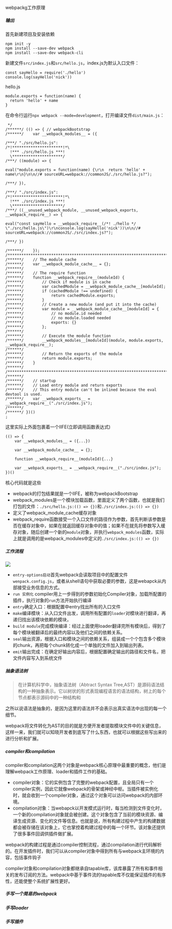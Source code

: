webpackg工作原理



##### 输出

首先新建项目及安装依赖

```
npm init -y
npm install --save-dev webpack
npm install --save-dev webpack-cli
```

新建文件`src/index.js`和`src/hello.js`，index.js为默认入口文件：

```
const sayHello = require('./hello')
console.log(sayHello('nick'))
```

hello.js

```
module.exports = function(name) {
  return 'hello' + name
}
```

在命令行运行`npx webpack --mode=development`，打开编译文件`dist/main.js`：

```
 */
/******/ (() => { // webpackBootstrap
/******/ 	var __webpack_modules__ = ({

/***/ "./src/hello.js":
/*!**********************!*\
  !*** ./src/hello.js ***!
  \**********************/
/***/ ((module) => {

eval("module.exports = function(name) {\r\n  return 'hello' + name\r\n}\n\n//# sourceURL=webpack://commonJS/./src/hello.js?");

/***/ }),

/***/ "./src/index.js":
/*!**********************!*\
  !*** ./src/index.js ***!
  \**********************/
/***/ ((__unused_webpack_module, __unused_webpack_exports, __webpack_require__) => {

eval("const sayHello = __webpack_require__(/*! ./hello */ \"./src/hello.js\")\r\nconsole.log(sayHello('nick'))\n\n//# sourceURL=webpack://commonJS/./src/index.js?");

/***/ })

/******/ 	});
/************************************************************************/
/******/ 	// The module cache
/******/ 	var __webpack_module_cache__ = {};
/******/ 	
/******/ 	// The require function
/******/ 	function __webpack_require__(moduleId) {
/******/ 		// Check if module is in cache
/******/ 		var cachedModule = __webpack_module_cache__[moduleId];
/******/ 		if (cachedModule !== undefined) {
/******/ 			return cachedModule.exports;
/******/ 		}
/******/ 		// Create a new module (and put it into the cache)
/******/ 		var module = __webpack_module_cache__[moduleId] = {
/******/ 			// no module.id needed
/******/ 			// no module.loaded needed
/******/ 			exports: {}
/******/ 		};
/******/ 	
/******/ 		// Execute the module function
/******/ 		__webpack_modules__[moduleId](module, module.exports, __webpack_require__);
/******/ 	
/******/ 		// Return the exports of the module
/******/ 		return module.exports;
/******/ 	}
/******/ 	
/************************************************************************/
/******/ 	
/******/ 	// startup
/******/ 	// Load entry module and return exports
/******/ 	// This entry module can't be inlined because the eval devtool is used.
/******/ 	var __webpack_exports__ = __webpack_require__("./src/index.js");
/******/ 	
/******/ })()
;
```

这里实际上外面包裹着一个IIFE(立即调用函数表达式)

```
(() => {
	var __webpack_modules__ = ({...})

	var __webpack_module_cache__ = {};

	function __webpack_require__(moduleId){...}

	var __webpack_exports__ = __webpack_require__("./src/index.js");
})()
```

核心代码就是这些

- webpack的打包结果就是一个IIFE，被称为webpackBootstrap
- webpack_modules是一个模块加载函数，里面定义了两个函数，也就是我们打包的文件：`./src/hello.js:(() => {})`和`./src/index.js:(() => {})`
- 定义了webpack_module_cache缓存对象
- webpack_require函数接受一个入口文件的路径作为参数，首先判断该参数是否在缓存对象中，如果在就返回缓存对象中的值；如果不在就先将参数写入缓存对象，随后创建一个新的`module`对象，并执行`webpack_modules`函数，实际上就是调用的是webpack_modules中定义的`./src/index.js:(() => {})`



##### 工作流程

![](https://user-images.githubusercontent.com/26785201/89747816-fe344280-daf2-11ea-820a-6a1a99e34f14.png)

- `entry-options启动`首先webpack会读取项目中的配置文件`wenpack.config.js`，或者从shell语句中获取必要的参数，这是webapck从内部接受业务信息的方式。
- `run 实例化` compiler用上一步得到的参数初始化Compiler对象，加载所配置的插件，执行对象的`run`方法开始执行编译
- `entry`确定入口：根据配置中entry找出所有的入口文件
- `make`编译模块：从入口文件出发，调用所有配置的`loader`对模块进行翻译，再递归找出该模块依赖的模块，
- `build module`完成模块编译：经过上面使用loader翻译完所有模块后，得到了每个模块被翻译后的最终内容以及他们之间的依赖关系。
- `seal`输出资源，根据入口和模块之间的依赖关系，组装成一个个包含多个模块的chunk，再把每个chunk转化成一个单独的文件加入到输出列表。
- `emit`输出完成：在确定好输出内容后，根据配置确定输出的路径和文件名，把文件内容写入到系统文件



##### 抽象语法树

> 在计算机科学中，抽象语法树（Abtract Syntax Tree,AST）是源码语法结构的一种抽象表示。它以树状的形式表现编程语言的语法结构，树上的每个节点都表示源码中的一种结构和

之所以说语法是抽象的，是因为这里的语法并不会表示出真实语法中出现的每一个细节。

webpack将文件转化为AST的目的就是方便开发者提取模块文件中的关键信息，这样一来，我们就可以知晓开发者到底写了什么东西，也就可以根据这些写出来的进行分析和扩展。



##### compiler和compilation

compiler和compilation这两个对象是webpack核心原理中最重要的概念，他们是理解webpack工作原理、loader和插件工作的基础。

- compiler对象：它的实例包含了完整的webpack配置，且全局只有一个compiler实例，因此它就像webpack的骨架或神经中枢。当插件被实例化时，就会收到一个compiler对象，通过这个对象可以访问webpack的内部环境。
- compilation对象：当webapck以开发模式运行时，每当检测到文件变化时，一个新的compilation对象就会被创建。这个对象包含了当前的模块资源、编译生成资源、变化的文件等信息。也就是说，所有构建过程中产生的构建数据都会被存储在该对象上，它也掌控着构建过程中的每一个环节。该对象还提供了很多事件回调供插件做扩展。

webpack的构建过程是通过compiler控制流程，通过compilation进行代码解析的。在开发插件时，我们可以从compiler对象中得到所有与webpack主环境的内容，包括事件钩子

compiler对象和compilation对象都继承自tapable库，该库暴露了所有和事件相关的发布订阅的方法。webpack中基于事件流的tapable库不仅能保证插件的有序性，还能使整个系统扩展性更好。



##### 手写一个简易的webpack





##### 手写loader





##### 手写插件




